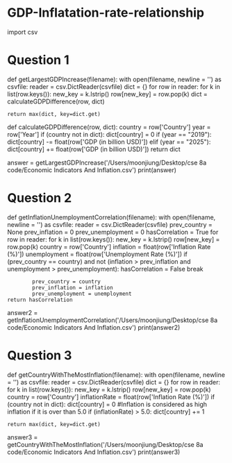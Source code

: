# GDP-Inflatation-rate-relationship
import csv

# Question 1
def getLargestGDPIncrease(filename):
    with open(filename, newline = '') as csvfile:
        reader = csv.DictReader(csvfile)
        dict = {}
        for row in reader:
            for k in list(row.keys()):
                new_key = k.lstrip()
                row[new_key] = row.pop(k) 
            dict = calculateGDPDifference(row, dict)

    return max(dict, key=dict.get)

def calculateGDPDifference(row, dict):
    country = row['Country']
    year = row['Year']
    if (country not in dict):
        dict[country] = 0
    if (year == "2019"):
        dict[country] -= float(row['GDP (in billion USD)'])
    elif (year == "2025"):
        dict[country] += float(row['GDP (in billion USD)'])
    return dict

answer = getLargestGDPIncrease('/Users/moonjiung/Desktop/cse 8a code/Economic Indicators And Inflation.csv')
print(answer)

# Question 2

def getInflationUnemploymentCorrelation(filename):
    with open(filename, newline = '') as csvfile:
        reader = csv.DictReader(csvfile)
        prev_country = None
        prev_inflation = 0
        prev_unemployment = 0
        hasCorrelation = True
        for row in reader:
            for k in list(row.keys()):
                new_key = k.lstrip()
                row[new_key] = row.pop(k) 
            country = row['Country']
            inflation = float(row['Inflation Rate (%)'])
            unemployment = float(row['Unemployment Rate (%)'])
            if (prev_country == country) and not (inflation > prev_inflation and unemployment > prev_unemployment):
                hasCorrelation = False
                break
        
            prev_country = country
            prev_inflation = inflation
            prev_unemployment = unemployment
    return hasCorrelation

answer2 = getInflationUnemploymentCorrelation('/Users/moonjiung/Desktop/cse 8a code/Economic Indicators And Inflation.csv')
print(answer2)

# Question 3
def getCountryWithTheMostInflation(filename):
    with open(filename, newline = '') as csvfile:
        reader = csv.DictReader(csvfile)
        dict = {}
        for row in reader:
            for k in list(row.keys()):
                new_key = k.lstrip()
                row[new_key] = row.pop(k)
            country = row['Country']
            inflationRate = float(row['Inflation Rate (%)'])
            if (country not in dict):
                dict[country] = 0
            #Inflation is considered as high inflation if it is over than 5.0
            if (inflationRate) > 5.0:
                dict[country] += 1

    return max(dict, key=dict.get)

answer3 = getCountryWithTheMostInflation('/Users/moonjiung/Desktop/cse 8a code/Economic Indicators And Inflation.csv')
print(answer3)
